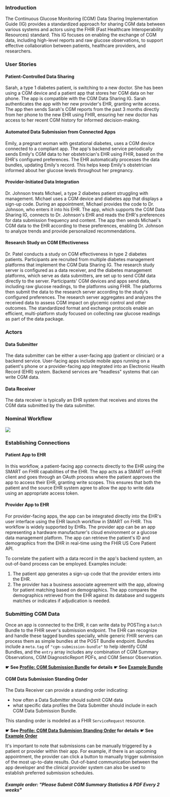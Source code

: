 ### Introduction

The Continuous Glucose Monitoring (CGM) Data Sharing Implementation Guide (IG) provides a standardized approach for sharing CGM data between various systems and actors using the FHIR (Fast Healthcare Interoperability Resources) standard. This IG focuses on enabling the exchange of CGM data, including high-level reports and raw glucose observations, to support effective collaboration between patients, healthcare providers, and researchers.

### User Stories

#### Patient-Controlled Data Sharing
Sarah, a type 1 diabetes patient, is switching to a new doctor. She has been using a CGM device and a patient app that stores her CGM data on her phone. The app is compatible with the CGM Data Sharing IG. Sarah authenticates the app with her new provider's EHR, granting write access. The app then sends Sarah's CGM reports from the past 3 months directly from her phone to the new EHR using FHIR, ensuring her new doctor has access to her recent CGM history for informed decision-making.

#### Automated Data Submission from Connected Apps
Emily, a pregnant woman with gestational diabetes, uses a CGM device connected to a compliant app. The app's backend service periodically sends Emily's CGM data to her obstetrician's EHR using FHIR, based on the EHR's configured preferences. The EHR automatically processes the data bundles, updating Emily's record. This helps keep Emily's obstetrician informed about her glucose levels throughout her pregnancy.

#### Provider-Initiated Data Integration
Dr. Johnson treats Michael, a type 2 diabetes patient struggling with management. Michael uses a CGM device and diabetes app that displays a sign-up code. During an appointment, Michael provides the code to Dr. Johnson, who enters it into his EHR. The app, which supports the CGM Data Sharing IG, connects to Dr. Johnson's EHR and reads the EHR's preferences for data submission frequency and content. The app then sends Michael's CGM data to the EHR according to these preferences, enabling Dr. Johnson to analyze trends and provide personalized recommendations.

#### Research Study on CGM Effectiveness
Dr. Patel conducts a study on CGM effectiveness in type 2 diabetes patients. Participants are recruited from multiple diabetes management platforms that implement the CGM Data Sharing IG. The research study server is configured as a data receiver, and the diabetes management platforms, which serve as data submitters, are set up to send CGM data directly to the server. Participants' CGM devices and apps send data, including raw glucose readings, to the platforms using FHIR. The platforms then submit the data to the research server according to the study's configured preferences. The research server aggregates and analyzes the received data to assess CGM impact on glycemic control and other outcomes. The standardized format and exchange protocols enable an efficient, multi-platform study focused on collecting raw glucose readings as part of the data package.

### Actors

#### Data Submitter

The data submitter can be either a user-facing app (patient or clinician) or a backend service. User-facing apps include mobile apps running on a patient's phone or a provider-facing app integrated into an Electronic Health Record (EHR) system. Backend services are "headless" systems that can write CGM data.

#### Data Receiver

The data receiver is typically an EHR system that receives and stores the CGM data submitted by the data submitter.

### Nominal Workflow
<img style="max-width: 400px; float: none;" src="flowchart.svg">

### Establishing Connections

#### Patient App to EHR

In this workflow, a patient-facing app connects directly to the EHR using the SMART on FHIR capabilities of the EHR. The app acts as a SMART on FHIR client and goes through an OAuth process where the patient approves the app to access their EHR, granting write scopes. This ensures that both the patient and the source EHR system agree to allow the app to write data using an appropriate access token.

#### Provider App to EHR

For provider-facing apps, the app can be integrated directly into the EHR's user interface using the EHR launch workflow in SMART on FHIR. This workflow is widely supported by EHRs. The provider app can be an app representing a hardware manufacturer's cloud environment or a glucose data management platform. The app can retrieve the patient's ID and demographics from the EHR in real-time using the FHIR US Core Patient API.

To correlate the patient with a data record in the app's backend system, an out-of-band process can be employed. Examples include:

1. The patient app generates a sign-up code that the provider enters into the EHR.
2. The provider has a business associate agreement with the app, allowing for patient matching based on demographics. The app compares the demographics retrieved from the EHR against its database and suggests matches or indicates if adjudication is needed.

### Submitting CGM Data

Once an app is connected to the EHR, it can write data by POSTing a `batch` Bundle to the FHIR sever's submission endpoint. The EHR can recognize and handle these tagged bundles specially, while generic FHIR servers can process them as simple bundles at the POST Bundle endpoint. Bundles include a `meta.tag` of `"cgm-submission-bundle"` to help identify CGM Bundles, and the `entry` array includes any combination of CGM Summary Observations, CGM DiagnosticReport PDFs, and CGM Sensor Observation. 


**☛ See [Profile: CGM Submission Bundle](StructureDefinition-cgm-data-submission-bundle.html) for details**
**☛ See [Example Bundle](Bundle-cgmDataSubmissionBundle.json.html)**

#### CGM Data Submission Standing Order

The Data Receiver can provide a standing order indicating:

* how often a Data Submitter should submit CGM data
* what specific data profiles the Data Submitter should include in each CGM Data Submission Bundle.

This standing order is modeled as a FHIR `ServiceRequest` resource. 

**☛ See [Profile: CGM Data Submision Standing Order](StructureDefinition-cgm-data-submission-standing-order.html) for details**
**☛ See [Example Order](ServiceRequest-cgmDataSubmissionStandingOrderExample.json.html)**

It's important to note that submissions can be manually triggered by a patient
or provider within their app. For example, if there is an upcoming appointment,
the provider can click a button to manually trigger submission of the most
up-to-date results. Out-of-band communication between the app developer and the
clinical provider system can also be used to establish preferred submission
schedules.

##### Example order: "Please Submit CGM Summary Statistics & PDF Every 2 weeks"

